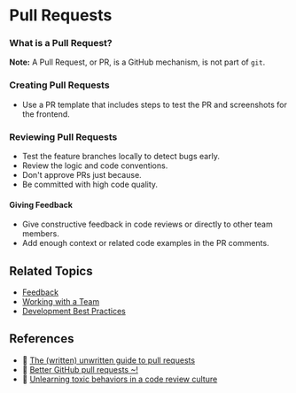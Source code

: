 # Pull Requests

### What is a Pull Request?

**Note:** A Pull Request, or PR, is a GitHub mechanism, is not part of `git`.

### Creating Pull Requests

* Use a PR template that includes steps to test the PR and screenshots for the frontend.

### Reviewing Pull Requests

* Test the feature branches locally to detect bugs early.
* Review the logic and code conventions.
* Don't approve PRs just because.
* Be committed with high code quality.

#### Giving Feedback

* Give constructive feedback in code reviews or directly to other team members.
* Add enough context or related code examples in the PR comments.

## Related Topics

* [Feedback](/feedback.md)
* [Working with a Team](/working-with-a-team.md)
* [Development Best Practices](/best-practices.md)

## References

* :memo: [The (written) unwritten guide to pull requests](https://www.atlassian.com/blog/git/written-unwritten-guide-pull-requests)
* :memo: [Better GitHub pull requests ~!](https://medium.com/arnoldclarkdpd/better-github-pull-requests-625dd71e0bea)
* :memo: [Unlearning toxic behaviors in a code review culture](https://medium.freecodecamp.org/unlearning-toxic-behaviors-in-a-code-review-culture-b7c295452a3c)
